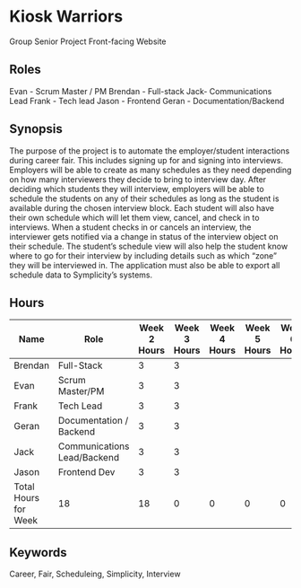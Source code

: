 # Kiosk Warriors
Group Senior Project Front-facing Website


## Roles
Evan - Scrum Master / PM
Brendan - Full-stack
Jack- Communications Lead
Frank - Tech lead
Jason - Frontend
Geran - Documentation/Backend

## Synopsis
The purpose of the project is to automate the employer/student interactions during career fair. This includes signing up for and signing into interviews. Employers will be able to create as many schedules as they need depending on how many interviewers they decide to bring to interview day.  After deciding which students they will interview, employers will be able to schedule the students on any of their schedules as long as the student is available during the chosen interview block. Each student will also have their own schedule which will let them view, cancel, and check in to interviews. When a student checks in or cancels an interview, the interviewer gets notified via a change in status of the interview object on their schedule. The student’s schedule view will also help the student know where to go for their interview by including details such as which “zone” they will be interviewed in. The application must also be able to export all schedule data to Symplicity’s systems. 

## Hours
| Name                 | Role                        | Week 2 Hours | Week 3 Hours | Week 4 Hours | Week 5 Hours | Week 6 Hours | Week 7 Hours | Week 8 Hours | Week 9 Hours | Week 10 Hours | Week 11 Hours | Week 12 Hours | Week 13 Hours | Week 14 Hours | Week 15 Hours |
| -------------------- | --------------------------- | ------------ | ------------ | ------------ | ------------ | ------------ | ------------ | ------------ | ------------ | ------------- | ------------- | ------------- | ------------- | ------------- | ------------- |
| Brendan              | Full-Stack                  | 3            | 3            |              |              |              |              |              |              |               |               |               |               |               |               |
| Evan                 | Scrum Master/PM             | 3            | 3            |              |              |              |              |              |              |               |               |               |               |               |               |
| Frank                | Tech Lead                   | 3            | 3            |              |              |              |              |              |              |               |               |               |               |               |               |
| Geran                | Documentation / Backend     | 3            | 3            |              |              |              |              |              |              |               |               |               |               |               |               |
| Jack                 | Communications Lead/Backend | 3            | 3            |              |              |              |              |              |              |               |               |               |               |               |               |
| Jason                | Frontend Dev                | 3            | 3            |              |              |              |              |              |              |               |               |               |               |               |               |
| Total Hours for Week | 18                          | 18           | 0            | 0            | 0            | 0            | 0            | 0            | 0            | 0             | 0             | 0             | 0             | 0             |


## Keywords
Career, Fair, Scheduleing, Simplicity, Interview